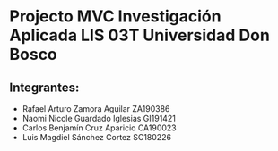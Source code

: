 # Projecto MVC Investigación Aplicada LIS 03T Universidad Don Bosco
## Integrantes:
* Rafael Arturo Zamora Aguilar ZA190386
* Naomi Nicole Guardado Iglesias GI191421
* Carlos Benjamín Cruz Aparicio CA190023
* Luis Magdiel Sánchez Cortez SC180226
